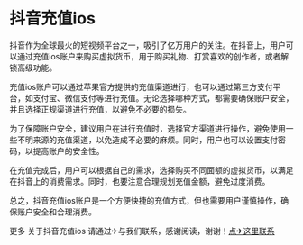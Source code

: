 # 抖音充值ios

抖音作为全球最火的短视频平台之一，吸引了亿万用户的关注。在抖音上，用户可以通过充值ios账户来购买虚拟货币，用于购买礼物、打赏喜欢的创作者，或者解锁高级功能。

充值ios账户可以通过苹果官方提供的充值渠道进行，也可以通过第三方支付平台，如支付宝、微信支付等进行充值。无论选择哪种方式，都需要确保账户安全，并且选择正规渠道进行充值，以避免不必要的损失。

为了保障账户安全，建议用户在进行充值时，选择官方渠道进行操作，避免使用一些不明来源的充值渠道，以免造成不必要的麻烦。同时，用户也可以设置支付密码，以提高账户的安全性。

在充值完成后，用户可以根据自己的需求，选择购买不同面额的虚拟货币，以满足在抖音上的消费需求。同时，也要注意合理规划充值金额，避免过度消费。

总之，抖音充值ios账户是一个方便快捷的充值方式，但也需要用户谨慎操作，确保账户安全和合理消费。

更多 关于抖音充值ios 请通过✈与我们联系，感谢阅读，谢谢！[点✈这里联系](https://t.me/sjlmbot)
